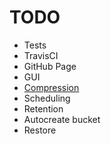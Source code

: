 # TODO

 - Tests
 - TravisCI
 - GitHub Page
 - GUI
 - [Compression](https://github.com/restic/restic/issues/21)
 - Scheduling
 - Retention
 - Autocreate bucket
 - Restore
